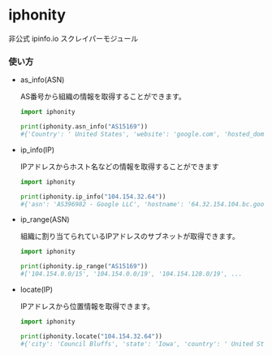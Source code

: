 # iphonity

非公式 ipinfo.io スクレイパーモジュール

### 使い方

- as_info(ASN)
  
  AS番号から組織の情報を取得することができます。
  
  ```python
  import iphonity
  
  print(iphonity.asn_info("AS15169"))
  #{'Country': ' United States', 'website': 'google.com', 'hosted_domains': '18,832,601', ...
  ```
  
  

- ip_info(IP)
  
  IPアドレスからホスト名などの情報を取得することができます
  
  
  ```python
  import iphonity 
  
  print(iphonity.ip_info("104.154.32.64"))
  #{'asn': 'AS396982 - Google LLC', 'hostname': '64.32.154.104.bc.googleusercontent.com' ...
  ```

- ip_range(ASN)
  
  組織に割り当てられているIPアドレスのサブネットが取得できます。
  
  ```python
  import iphonity
  
  print(iphonity.ip_range("AS15169"))
  #['104.154.0.0/15', '104.154.0.0/19', '104.154.128.0/19', ...
  ```

- locate(IP)
  
  IPアドレスから位置情報を取得できます。
  
  ```python
  import iphonity
  
  print(iphonity.locate("104.154.32.64"))
  #{'city': 'Council Bluffs', 'state': 'Iowa', 'country': ' United States' ...
  ```
  
  


